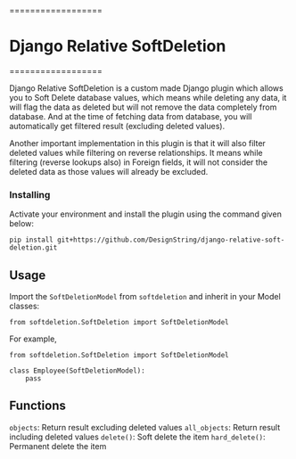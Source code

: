 ==================
# Django Relative SoftDeletion
==================

Django Relative SoftDeletion is a custom made Django plugin which allows you to Soft Delete database values, which means while deleting any data, it will flag the data as deleted but will not remove the data completely from database. And at the time of fetching data from database, you will automatically get filtered result (excluding deleted values).

Another important implementation in this plugin is that it will also filter deleted values while filtering on reverse relationships. It means while filtering (reverse lookups also) in Foreign fields, it will not consider the deleted data as those values will already be excluded.


### Installing

Activate your environment and install the plugin using the command given below:

```
pip install git+https://github.com/DesignString/django-relative-soft-deletion.git
```


## Usage

Import the `SoftDeletionModel` from `softdeletion` and inherit in your Model classes:

```
from softdeletion.SoftDeletion import SoftDeletionModel
```

For example, 
```
from softdeletion.SoftDeletion import SoftDeletionModel

class Employee(SoftDeletionModel):
	pass
```

## Functions

`objects`: Return result excluding deleted values
`all_objects`: Return result including deleted values
`delete()`: Soft delete the item
`hard_delete()`: Permanent delete the item
